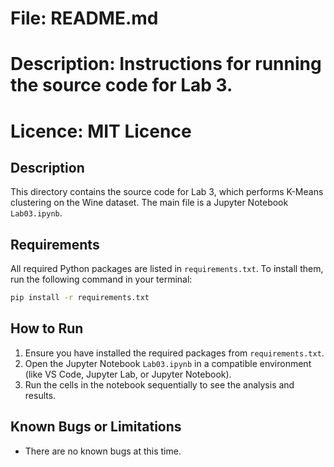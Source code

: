 # File: README.md

# Description: Instructions for running the source code for Lab 3.
# Licence: MIT Licence

## Description
This directory contains the source code for Lab 3, which performs K-Means clustering on the Wine dataset. The main file is a Jupyter Notebook `Lab03.ipynb`.

## Requirements
All required Python packages are listed in `requirements.txt`. To install them, run the following command in your terminal:
```bash
pip install -r requirements.txt
```

## How to Run
1.  Ensure you have installed the required packages from `requirements.txt`.
2.  Open the Jupyter Notebook `Lab03.ipynb` in a compatible environment (like VS Code, Jupyter Lab, or Jupyter Notebook).
3.  Run the cells in the notebook sequentially to see the analysis and results.

## Known Bugs or Limitations
- There are no known bugs at this time.
